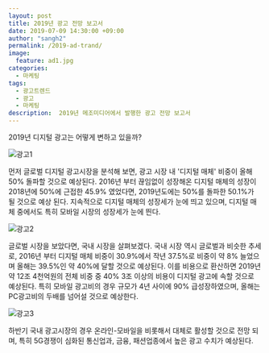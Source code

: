 ```yaml
---
layout: post
title: 2019년 광고 전망 보고서
date: 2019-07-09 14:30:00 +09:00
author: "sangh2"
permalink: /2019-ad-trand/
image:
  feature: ad1.jpg
categories:
  - 마케팅
tags:
  - 광고트렌드
  - 광고
  - 마케팅
description:  2019년 메조미디어에서 발행한 광고 전망 보고서
---
```


2019년 디지털 광고는 어떻게 변하고 있을까?



![광고1](https://lh3.googleusercontent.com/8ul410055dWpwkAnFcKGl3ilHFd1E2kutO_Q4XeYX8QwLMJGGZMX5qF5Lz20tQ96Bb6RPG_YpGP_CEHSh9-S91nKevy8wKg31G0nBYRh2mNf1ZBF0XG76Wgaqr1ULw6SYui5H_fQQZ42SIgXZ_udAdpy03KHJwINYrN5znDirH3uykrqagXANZYrOpIyEEhqpp5peTJsrZtHrtD4zaXdnmGF7TzvGLSK8I2pArZcLMhUcoqnVsOw6cFuN8lc57mMXcRQBZ_h_qcQ6deoekqK2OH_60NlAzWk1wAHCD9H2zdj9ZyMlYitisFkiP_Jcad-QDwjOy029KDlgv33_1NZCFZACzP6_v4o3AuEM5859Y2Vv8de37SlI6l6DKnCKCHsAFYZIdqX2CRil-9p9GKdzbzvgavrixMSdH1Rs626Z427KpGBKjur7U1RjeI4KFjoruESy0cVjQFM2TdgHFbQzuWqIa5Xiakqibxac20KUhgP4W-MU0f7IudEERUZHoLQqze1hRL58apBT3QIaILE12vkfYUBZ-4Un2zaIf_Qq_VugkOEbBtAMJlM4z04gzcRCeGrbfnxAhFYpAgm8DfS9hy2rQX7RGaNuA6o8gWsrSEQ57NiEZRfhOwNcORy7h9MhvE8RregSySMq4hMqw2dl5zW-KxJjw=w669-h447-no)

먼저 글로벌 디지털 광고시장을 분석해 보면, 광고 시장 내 '디지털 매체' 비중이 올해 50% 돌파할 것으로 예상된다. 2016년 부터 끊임없이 성장해온 디지털 매체의 성장이 2018년에 50%에 근접한 45.9% 였었다면, 2019년도에는 50%를 돌파한 50.1%가 될 것으로 예상 된다. 지속적으로 디지털 매체의 성장세가 눈에 띄고 있으며, 디지털 매체 중에서도 특히 모바일 시장의 성장세가 눈에 띈다.



![광고2](https://lh3.googleusercontent.com/8vUnhm1ypIBBavniglg4ilYWIbyt1prwF71T9AxUDfat8ZNmqMbmUziNltj820D2G0BO4Qlkz2j1VP174u6yZVkfkrbON6jeusmhvJHDj2Z3gKg7LGOkpkiPPTVb5yCu97mujkuyAQ6FGRKWpzLYp-AXjCBVTI25sQ5mVcTjFzKpQxDEw3eQZ9TWXE7GpAF6LVypJtTpUee_4_OOemOZWbuwAKBf1uoV65f2Okc05inGE40ZLV-Hkx0bJyFPSgA1wGwBHNhTMTd44DDxTK3q1-QYluJYdj2IG_45J4Xoru9s7mLY7b91pr3UXfb_56hCqS1XQ6lneK01VsUyRI098RorNbdQuFOTK7a3rsbJEnJwxRzEBhqjNO2Q1G31aZxXUZYye47j7fyQYcf_ZyGyWV9-9XUMFlXj44Um1tlngkH7l_8D8i6KGQLbUdMhR24Li6GayKCW0ocj5-GEovBeXUXsZ4L39ZZfwoozO1u0N5D0b_I39OjBAZp-9aIED_Yav3F5nPtX3UyC0VKZAn_hCnY6Yghd49AUiln6IhZPbc7gPQr2rPnf_HSFP8dJ2Sf8kO6Y6w0rzSHoRky4NqDuoTZl4jG_wTaAGAPKBE7ydKRjkEl1KfoFKP2Ztzc4Rcf9VCYuz2_ZT-oh-v-xB7xyn8hnPXU2Cw=w660-h450-no)



글로벌 시장을 보았다면, 국내 시장을 살펴보겠다. 국내 시장 역시 글로벌과 비슷한 추세로, 2016년 부터 디지털 매체 비중이 30.9%에서 작년 37.5%로 비중이 약 8% 늘었으며 올해는 39.5%인 약 40%에 달할 것으로 예상된다. 이를 비용으로 환산하면 2019년 약 12조 4천억원의 전체 비중 중 40% 3조 이상의 비용이 디지털 광고에 속할 것으로 예상된다. 특히 모바일 광고비의 경우 규모가 4년 사이에 90% 급성장하였으며, 올해는 PC광고비의 두배를 넘어설 것으로 예상한다.





![광고3](https://lh3.googleusercontent.com/7CSDctFczn7GxE-_UcWJXBEUpvvipkg_4AUX9ZQx9WfXcwf5pfK9kHFQXhAxSNkq9Q06jW7oRP5tL9FWzAoNyRC9PpLvh-MVCXkWszbzDguBmJ3FRcIEF-7wkCCSuQ9vWmZojKOefkN--Q36f5-vdGyDoDzIb4LDdd9Q-EOvf_nRg3WeOcNgUKlXywOiZMp7j89RXLv8j6vjq5kRC-qd-lDITh3Kmdu2EbQbsRod5cEC1zU0l9vvDMbJPreRn6wgXE-ewOSJbJGnW7vUE_wMEzpqIgc00_VRFM_DLtNf4kC6atgzVjqiLj_Pcbn1flheVmugOXpAkl17aru8GGHgrSoHFdTbcpUXYWylCx4wEBsavMIYw3UfDNGneiJakXiUJ6ZD3jyA178nMalpPRxKQgUG-3oU-b6oABYddoBbUdlTXuuyXPJcIrNr9oKn-CfVsXYCyKA7-gvphbaunVD2AU8xBIeyGa3L7RBsQFuGFieTRjZhW-1rjWLIMQXrAohisy2cHU8pJH1qW3sF4haNFZ1w5caMazICA1xqBdcGAKRW2OGNoa7IL4baNuw0WdsVlbT2xZwl6Pa9-7RF3yJv0zjxLcbqHFbWdsa9uAGuuNQ8St0nZLLuT3op_J15mdZmrZ14kVVd9-eeU1VJvSfUEk-tDTY2HA=w668-h457-no)

하반기 국내 광고시장의 경우 온라인-모바일을 비롯해서 대체로 활성할 것으로 전망 되며, 특히 5G경쟁이 심화된 통신업과, 금융, 패션업종에서 높은 광고 수치가 예상된다.





